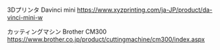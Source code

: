 #

3Dプリンタ
Davinci mini
https://www.xyzprinting.com/ja-JP/product/da-vinci-mini-w

カッティングマシン
Brother CM300
https://www.brother.co.jp/product/cuttingmachine/cm300/index.aspx
